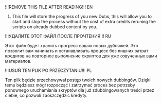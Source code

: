!!!REMOVE THIS FILE AFTER READING!!! EN

1. This file will store the progress of you new Dubs, this will allow you to start and stop the process without the cost of extra credits reruning the scripts on already dubbed content by you.

!!!УДАЛИТЕ ЭТОТ ФАЙЛ ПОСЛЕ ПРОЧТЕНИЯ!!! RU

Этот файл будет хранить прогресс ваших новых дубляжей. Это позволит вам начинать и останавливать процесс без лишних затрат кредитов на повторное выполнение скриптов для уже озвученных вами материалов.

!!!USUŃ TEN PLIK PO PRZECZYTANIU!!! PL

Ten plik będzie przechowywał postęp twoich nowych dubbingów. Dzięki temu będziesz mógł rozpocząć i zatrzymać proces bez potrzeby ponownego uruchamiania skryptów dla już zdubbingowanych treści przez ciebie, co pozwoli zaoszczędzić kredyty.
